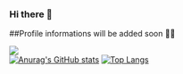 ### Hi there 👋
##Profile informations will be added soon 🐱‍💻

![](https://komarev.com/ghpvc/?username=batuhanbostanci&color=red&style=plastic)
<br>
[![Anurag's GitHub stats](https://github-readme-stats.vercel.app/api?username=batuhanbostanci)](https://github.com/anuraghazra/github-readme-stats&theme=highcontrast)
[![Top Langs](https://github-readme-stats.vercel.app/api/top-langs/?username=batuhanbostanci&exclude_repo=github-readme-stats,anuraghazra.github.io)](https://github.com/anuraghazra/github-readme-stats&layout=compact)


<!--
**batuhanbostanci/batuhanbostanci** is a ✨ _special_ ✨ repository because its `README.md` (this file) appears on your GitHub profile.

Here are some ideas to get you started:

- 🔭 I’m currently working on ...
- 🌱 I’m currently learning ...
- 👯 I’m looking to collaborate on ...
- 🤔 I’m looking for help with ...
- 💬 Ask me about ...
- 📫 How to reach me: ...
- 😄 Pronouns: ...
- ⚡ Fun fact: ...
-->
